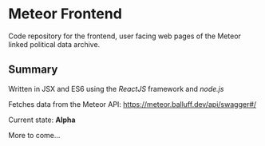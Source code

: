 # Meteor Frontend

Code repository for the frontend, user facing web pages of the Meteor linked political data archive.

## Summary

Written in JSX and ES6 using the *ReactJS* framework and *node.js*

Fetches data from the Meteor API: https://meteor.balluff.dev/api/swagger#/

Current state: **Alpha**

More to come...